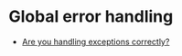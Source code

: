 # Global error handling
- [Are you handling exceptions correctly?](https://medium.com/@matias.paulo84/3-ways-to-perform-global-error-handling-9966983e329d)